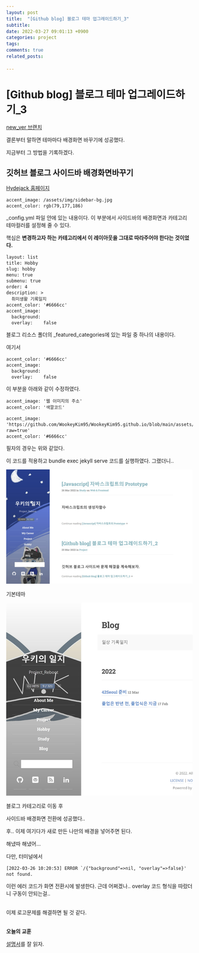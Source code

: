 ```yaml
---
layout: post
title:  "[Github blog] 블로그 테마 업그레이드하기_3"
subtitle: 
date: 2022-03-27 09:01:13 +0900
categories: project
tags:
comments: true
related_posts:

---
```


# [Github blog] 블로그 테마 업그레이드하기_3

[new_ver 브랜치](https://github.com/WookeyKim95/WookeyKim95.github.io/tree/new_ver)

결론부터 말하면 테마마다 배경화면 바꾸기에 성공했다.<br/>

지금부터 그 방법을 기록하겠다.<br/>

## 깃허브 블로그 사이드바 배경화면바꾸기

[Hydejack 홈페이지](https://hydejack.com/docs/config/#changing-accent-colors-and-sidebar-images)

```
accent_image: /assets/img/sidebar-bg.jpg
accent_color: rgb(79,177,186)
```

_config.yml 파일 안에 있는 내용이다. 이 부분에서 사이드바의 배경화면과 카테고리 테마컬러를 설정해 줄 수 있다.<br/>

핵심은 **변경하고자 하는 카테고리에서 이 레이아웃을 그대로 따라주어야 한다는 것이었다.**<br/>

```
layout: list
title: Hobby
slug: hobby
menu: true
submenu: true
order: 4
description: >
  취미생활 기록일지
accent_color: '#6666cc'
accent_image:
  background: 
  overlay:    false  
```

블로그 리소스 폴더의 _featured_categories에 있는 파일 중 하나의 내용이다.<br/>

여기서
```
accent_color: '#6666cc'
accent_image:
  background: 
  overlay:    false  
```
이 부분을 아래와 같이 수정하였다.

```
accent_image: '웹 이미지의 주소'
accent_color: '색깔코드'
```

```
accent_image: 'https://github.com/WookeyKim95/WookeyKim95.github.io/blob/main/assets/img/og_picture.jpg?raw=true'
accent_color: '#6666cc'
```
필자의 경우는 위와 같았다.<br/>

이 코드를 적용하고 bundle exec jekyll serve 코드를 실행하였다. 그랬더니..<br/>

![기본테마](https://github.com/WookeyKim95/WookeyKim95.github.io/blob/main/assets/img/project/2022-03-26_upgrade_1.jpg?raw=true)

기본테마<br/>

![블로그](https://github.com/WookeyKim95/WookeyKim95.github.io/blob/main/assets/img/project/2022-03-26_upgrade_2.jpg?raw=true)

블로그 카테고리로 이동 후 <br/>

사이드바 배경화면 전환에 성공했다..<br/>

후.. 이제 여기다가 새로 만든 나만의 배경을 넣어주면 된다.<br/>

해냈따 해냈어...<br/>

다만, 터미널에서
```
[2022-03-26 10:20:53] ERROR `/{"background"=>nil, "overlay"=>false}' not found.
```
이런 에러 코드가 화면 전환시에 발생한다. 근데 어쩌겠나.. overlay 코드 형식을 따랐더니 구동이 안되는걸..<br/>
<br/>

이제 로고문제를 해결하면 될 것 같다.<br/>
<br/>

**오늘의 교훈<br/>**

[설명서](https://hydejack.com/docs/config/#changing-accent-colors-and-sidebar-images)를 잘 읽자.